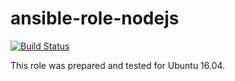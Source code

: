 # ansible-role-nodejs

[![Build Status](https://travis-ci.com/iroquoisorg/ansible-role-nodejs.svg?branch=master)](https://travis-ci.com/iroquoisorg/ansible-role-nodejs)

This role was prepared and tested for Ubuntu 16.04.
